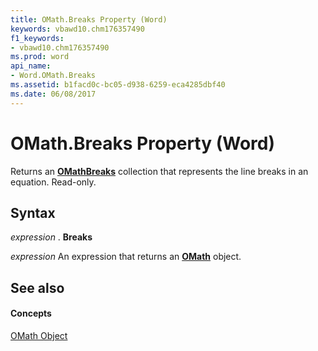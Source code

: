 ```yaml
---
title: OMath.Breaks Property (Word)
keywords: vbawd10.chm176357490
f1_keywords:
- vbawd10.chm176357490
ms.prod: word
api_name:
- Word.OMath.Breaks
ms.assetid: b1facd0c-bc05-d938-6259-eca4285dbf40
ms.date: 06/08/2017
---
```



# OMath.Breaks Property (Word)

Returns an  **[OMathBreaks](omathbreaks-object-word.md)** collection that represents the line breaks in an equation. Read-only.


## Syntax

 _expression_ . **Breaks**

 _expression_ An expression that returns an **[OMath](omath-object-word.md)** object.


## See also


#### Concepts


[OMath Object](omath-object-word.md)

